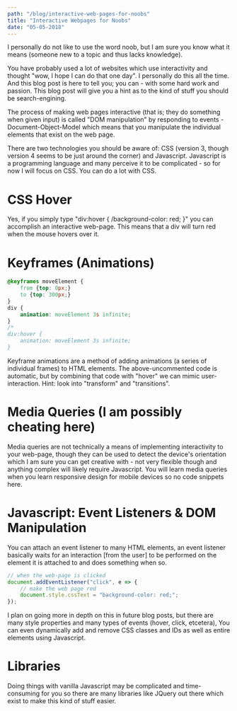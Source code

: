 ```yaml
--- 
path: "/blog/interactive-web-pages-for-noobs"
title: "Interactive Webpages for Noobs" 
date: "05-05-2018" 
--- 
```


I personally do not like to use the word noob, but I am sure you know what it means (someone new to a topic and thus lacks knowledge). 

You have probably used a lot of websites which use interactivity and thought "wow, I hope I can do that one day". I personally do this all the time. And this blog post is here to tell you; you can - with some hard work and passion. This blog post will give you a hint as to the kind of stuff you should be search-engining. 

The process of making web pages interactive (that is; they do something when given input) is called "DOM manipulation" by responding to events - Document-Object-Model which means that you manipulate the individual elements that exist on the web page. 

There are two technologies you should be aware of: CSS (version 3, though version 4 seems to be just around the corner) and Javascript. Javascript is a programming language and many perceive it to be complicated - so for now I will focus on CSS. You can do a lot with CSS. 

# CSS Hover 
Yes, if you simply type "div:hover { /background-color: red; }" you can accomplish an interactive web-page. This means that a div will turn red when the mouse hovers over it. 

# Keyframes (Animations) 
```css
@keyframes moveElement {
    from {top: 0px;}
    to {top: 300px;}
} 
div { 
	animation: moveElement 3s infinite; 
} 
/* 
div:hover { 
	animation: moveElement 3s infinite; 
} 
```

Keyframe animations are a method of adding animations (a series of individual frames) to HTML elements. The above-uncommented code is automatic, but by combining that code with "hover" we can mimic user-interaction. Hint: look into "transform" and "transitions". 

# Media Queries (I am possibly cheating here) 
Media queries are not technically a means of implementing interactivity to your web-page, though they can be used to detect the device's orientation which I am sure you can get creative with - not very flexible though and anything complex will likely require Javascript. You will learn media queries when you learn responsive design for mobile  devices so no code snippets here. 

# Javascript: Event Listeners & DOM Manipulation 
You can attach an event listener to many HTML elements, an event listener basically waits for an interaction [from the user] to be performed on the element it is attached to and does something when so. 

```javascript 
// when the web-page is clicked 
document.addEventListener("click", e => { 
	// make the web page red 
	document.style.cssText = "background-color: red;"; 
}); 
```
I plan on going more in depth on this in future blog posts, but there are many style properties and many types of events (hover, click, etcetera), You can even dynamically add and remove CSS classes and IDs as well as entire elements using Javascript. 

# Libraries 
Doing things with vanilla Javascript may be complicated and time-consuming for you so there are many libraries like JQuery out there which exist to make this kind of stuff easier.  
